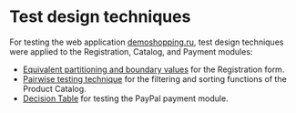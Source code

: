 # Test design techniques

For testing the web application [demoshopping.ru](https://demoshopping.ru/), test design techniques were applied to the Registration, Catalog, and Payment modules:

- [Equivalent partitioning and boundary values](https://docs.google.com/spreadsheets/d/1fCZxRcI5Hc4scesBad1YbWXL80Pqy3jKDbYyGXnkkQ4/edit?usp=sharing) for the Registration form.
- [Pairwise testing technique](https://docs.google.com/spreadsheets/d/1dfGBqY4WvDBJVDvwdTDLzBZey6gEzk5-0iF6-VYW-1g/edit?usp=sharing) for the filtering and sorting functions of the Product Сatalog.  
- [Decision Table](https://docs.google.com/spreadsheets/d/1FuBrO_xQ97WqOKiQTR_HzoAitLeYrKSUwimEKVTLDwk/edit?usp=sharing) for testing the PayPal payment module.
